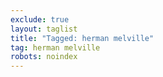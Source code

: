 ```yaml
---
exclude: true
layout: taglist
title: "Tagged: herman melville"
tag: herman melville
robots: noindex
---
```

